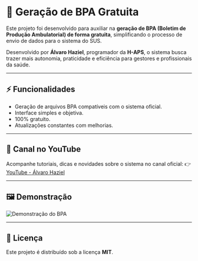 # 🧾 Geração de BPA Gratuita

Este projeto foi desenvolvido para auxiliar na **geração de BPA (Boletim de Produção Ambulatorial) de forma gratuita**, simplificando o processo de envio de dados para o sistema do SUS.

Desenvolvido por **Álvaro Haziel**, programador da **H-APS**, o sistema busca trazer mais autonomia, praticidade e eficiência para gestores e profissionais da saúde.

---

## ⚡ Funcionalidades

* Geração de arquivos BPA compatíveis com o sistema oficial.
* Interface simples e objetiva.
* 100% gratuito.
* Atualizações constantes com melhorias.

---

## 🎥 Canal no YouTube

Acompanhe tutoriais, dicas e novidades sobre o sistema no canal oficial:
👉 [YouTube - Álvaro Haziel](https://www.youtube.com/@alvarohazielbass1540)

---

## 🖼️ Demonstração



![Demonstração do BPA](https://hazielscript.dev.br/app/LOHO-H-APS-SEM-FUNDO.png)

---


## 📜 Licença

Este projeto é distribuído sob a licença **MIT**.

